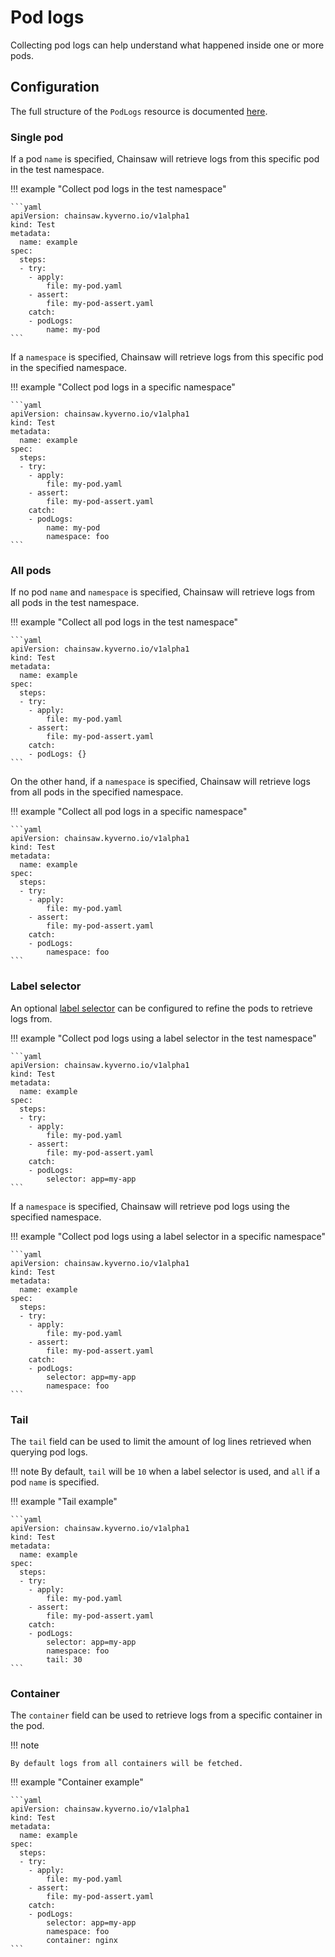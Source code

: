 # Pod logs

Collecting pod logs can help understand what happened inside one or more pods.

## Configuration

The full structure of the `PodLogs` resource is documented [here](../../apis/chainsaw.v1alpha1.md#chainsaw-kyverno-io-v1alpha1-PodLogs).

### Single pod

If a pod `name` is specified, Chainsaw will retrieve logs from this specific pod in the test namespace.

!!! example "Collect pod logs in the test namespace"

    ```yaml
    apiVersion: chainsaw.kyverno.io/v1alpha1
    kind: Test
    metadata:
      name: example
    spec:
      steps:
      - try:
        - apply:
            file: my-pod.yaml
        - assert:
            file: my-pod-assert.yaml
        catch:
        - podLogs:
            name: my-pod
    ```

If a `namespace` is specified, Chainsaw will retrieve logs from this specific pod in the specified namespace.

!!! example "Collect pod logs in a specific namespace"

    ```yaml
    apiVersion: chainsaw.kyverno.io/v1alpha1
    kind: Test
    metadata:
      name: example
    spec:
      steps:
      - try:
        - apply:
            file: my-pod.yaml
        - assert:
            file: my-pod-assert.yaml
        catch:
        - podLogs:
            name: my-pod
            namespace: foo
    ```

### All pods

If no pod `name` and `namespace` is specified, Chainsaw will retrieve logs from all pods in the test namespace.

!!! example "Collect all pod logs in the test namespace"

    ```yaml
    apiVersion: chainsaw.kyverno.io/v1alpha1
    kind: Test
    metadata:
      name: example
    spec:
      steps:
      - try:
        - apply:
            file: my-pod.yaml
        - assert:
            file: my-pod-assert.yaml
        catch:
        - podLogs: {}
    ```

On the other hand, if a `namespace` is specified, Chainsaw will retrieve logs from all pods in the specified namespace.

!!! example "Collect all pod logs in a specific namespace"

    ```yaml
    apiVersion: chainsaw.kyverno.io/v1alpha1
    kind: Test
    metadata:
      name: example
    spec:
      steps:
      - try:
        - apply:
            file: my-pod.yaml
        - assert:
            file: my-pod-assert.yaml
        catch:
        - podLogs:
            namespace: foo
    ```

### Label selector

An optional [label selector](https://kubernetes.io/docs/concepts/overview/working-with-objects/labels/#label-selectors) can be configured to refine the pods to retrieve logs from.

!!! example "Collect pod logs using a label selector in the test namespace"

    ```yaml
    apiVersion: chainsaw.kyverno.io/v1alpha1
    kind: Test
    metadata:
      name: example
    spec:
      steps:
      - try:
        - apply:
            file: my-pod.yaml
        - assert:
            file: my-pod-assert.yaml
        catch:
        - podLogs:
            selector: app=my-app
    ```

If a `namespace` is specified, Chainsaw will retrieve pod logs using the specified namespace.

!!! example "Collect pod logs using a label selector in a specific namespace"

    ```yaml
    apiVersion: chainsaw.kyverno.io/v1alpha1
    kind: Test
    metadata:
      name: example
    spec:
      steps:
      - try:
        - apply:
            file: my-pod.yaml
        - assert:
            file: my-pod-assert.yaml
        catch:
        - podLogs:
            selector: app=my-app
            namespace: foo
    ```

### Tail

The `tail` field can be used to limit the amount of log lines retrieved when querying pod logs.

!!! note
    By default, `tail` will be `10` when a label selector is used, and `all` if a pod `name` is specified.

!!! example "Tail example"

    ```yaml
    apiVersion: chainsaw.kyverno.io/v1alpha1
    kind: Test
    metadata:
      name: example
    spec:
      steps:
      - try:
        - apply:
            file: my-pod.yaml
        - assert:
            file: my-pod-assert.yaml
        catch:
        - podLogs:
            selector: app=my-app
            namespace: foo
            tail: 30
    ```

### Container

The `container` field can be used to retrieve logs from a specific container in the pod.

!!! note

    By default logs from all containers will be fetched.

!!! example "Container example"

    ```yaml
    apiVersion: chainsaw.kyverno.io/v1alpha1
    kind: Test
    metadata:
      name: example
    spec:
      steps:
      - try:
        - apply:
            file: my-pod.yaml
        - assert:
            file: my-pod-assert.yaml
        catch:
        - podLogs:
            selector: app=my-app
            namespace: foo
            container: nginx
    ```
